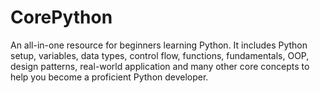 # CorePython
An all-in-one resource for beginners learning Python. It includes Python setup, variables, data types, control flow, functions, fundamentals, OOP, design patterns, real-world application and many other core concepts to help you become a proficient Python developer.
